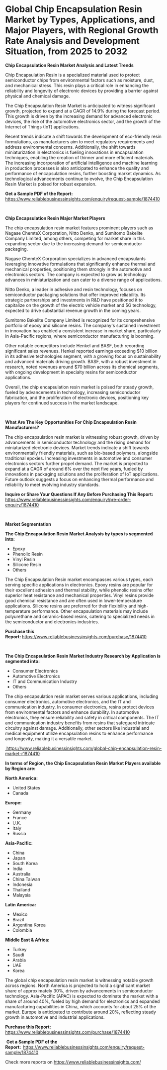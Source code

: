 <p><h1>Global Chip Encapsulation Resin Market by Types, Applications, and Major Players, with Regional Growth Rate Analysis and Development Situation, from 2025 to 2032</h1></p><p><strong>Chip Encapsulation Resin Market Analysis and Latest Trends</strong></p>
<p><p>Chip Encapsulation Resin is a specialized material used to protect semiconductor chips from environmental factors such as moisture, dust, and mechanical stress. This resin plays a critical role in enhancing the reliability and longevity of electronic devices by providing a barrier against physical and chemical damage. </p><p>The Chip Encapsulation Resin Market is anticipated to witness significant growth, projected to expand at a CAGR of 14.9% during the forecast period. This growth is driven by the increasing demand for advanced electronic devices, the rise of the automotive electronics sector, and the growth of the Internet of Things (IoT) applications. </p><p>Recent trends indicate a shift towards the development of eco-friendly resin formulations, as manufacturers aim to meet regulatory requirements and address environmental concerns. Additionally, the shift towards miniaturization in electronics is fueling innovations in encapsulation techniques, enabling the creation of thinner and more efficient materials. The increasing incorporation of artificial intelligence and machine learning in production processes is also anticipated to enhance the quality and performance of encapsulation resins, further boosting market dynamics. As technological advancements continue to evolve, the Chip Encapsulation Resin Market is poised for robust expansion.</p></p>
<p><strong>Get a Sample PDF of the Report:&nbsp;</strong> <a href="https://www.reliablebusinessinsights.com/enquiry/request-sample/1874410?utm_campaign=2268&utm_medium=2&utm_source=Github&utm_content=ia&utm_term=03042025&utm_id=chip-encapsulation-resin">https://www.reliablebusinessinsights.com/enquiry/request-sample/1874410</a></p>
<p>&nbsp;</p>
<p><strong>Chip Encapsulation Resin Major Market Players</strong></p>
<p><p>The chip encapsulation resin market features prominent players such as Nagase ChemteX Corporation, Nitto Denko, and Sumitomo Bakelite Company Limited, among others, competing for market share in this expanding sector due to the increasing demand for semiconductor packaging.</p><p>Nagase ChemteX Corporation specializes in advanced encapsulants leveraging innovative formulations that significantly enhance thermal and mechanical properties, positioning them strongly in the automotive and electronics sectors. The company is expected to grow as technology advances in miniaturization and can cater to a diverse range of applications.</p><p>Nitto Denko, a leader in adhesive and resin technology, focuses on semiconductor packaging solutions that offer improved reliability. Its strategic partnerships and investments in R&D have positioned it to capitalize on the growth of the electric vehicle market and 5G technology, expected to drive substantial revenue growth in the coming years.</p><p>Sumitomo Bakelite Company Limited is recognized for its comprehensive portfolio of epoxy and silicone resins. The company's sustained investment in innovation has enabled a consistent increase in market share, particularly in Asia-Pacific regions, where semiconductor manufacturing is booming.</p><p>Other notable competitors include Henkel and BASF, both recording significant sales revenues. Henkel reported earnings exceeding $10 billion in its adhesive technologies segment, with a growing focus on sustainability and advanced materials driving growth. BASF, with a robust investment in research, noted revenues around $70 billion across its chemical segments, with ongoing development in specialty resins for semiconductor applications.</p><p>Overall, the chip encapsulation resin market is poised for steady growth, fueled by advancements in technology, increasing semiconductor fabrication, and the proliferation of electronic devices, positioning key players for continued success in the market landscape.</p></p>
<p>&nbsp;</p>
<p><strong>What Are The Key Opportunities For Chip Encapsulation Resin Manufacturers?</strong></p>
<p><p>The chip encapsulation resin market is witnessing robust growth, driven by advancements in semiconductor technology and the rising demand for miniaturized electronic devices. Market trends indicate a shift towards environmentally friendly materials, such as bio-based polymers, alongside traditional epoxies. Increasing investments in automotive and consumer electronics sectors further propel demand. The market is projected to expand at a CAGR of around 6% over the next five years, fueled by innovations in packaging solutions and the proliferation of IoT applications. Future outlook suggests a focus on enhancing thermal performance and reliability to meet evolving industry standards.</p></p>
<p><strong>Inquire or Share Your Questions If Any Before Purchasing This Report:</strong> <a href="https://www.reliablebusinessinsights.com/enquiry/pre-order-enquiry/1874410?utm_campaign=2268&utm_medium=2&utm_source=Github&utm_content=ia&utm_term=03042025&utm_id=chip-encapsulation-resin">https://www.reliablebusinessinsights.com/enquiry/pre-order-enquiry/1874410</a></p>
<p>&nbsp;</p>
<p><strong>Market Segmentation</strong></p>
<p><strong>The Chip Encapsulation Resin Market Analysis by types is segmented into:</strong></p>
<p><ul><li>Epoxy</li><li>Phenolic Resin</li><li>Vinyl Resin</li><li>Silicone Resin</li><li>Others</li></ul></p>
<p><p>The Chip Encapsulation Resin market encompasses various types, each serving specific applications in electronics. Epoxy resins are popular for their excellent adhesion and thermal stability, while phenolic resins offer superior heat resistance and mechanical properties. Vinyl resins provide good chemical resistance and are often used in lower-temperature applications. Silicone resins are preferred for their flexibility and high-temperature performance. Other encapsulation materials may include polyurethane and ceramic-based resins, catering to specialized needs in the semiconductor and electronics industries.</p></p>
<p><strong>Purchase this Report:&nbsp;</strong><a href="https://www.reliablebusinessinsights.com/purchase/1874410?utm_campaign=2268&utm_medium=2&utm_source=Github&utm_content=ia&utm_term=03042025&utm_id=chip-encapsulation-resin">https://www.reliablebusinessinsights.com/purchase/1874410</a></p>
<p>&nbsp;</p>
<p><strong>The Chip Encapsulation Resin Market Industry Research by Application is segmented into:</strong></p>
<p><ul><li>Consumer Electronics</li><li>Automotive Electronics</li><li>IT and Communication Industry</li><li>Others</li></ul></p>
<p><p>The chip encapsulation resin market serves various applications, including consumer electronics, automotive electronics, and the IT and communication industry. In consumer electronics, resins protect devices from environmental factors and enhance durability. In automotive electronics, they ensure reliability and safety in critical components. The IT and communication industry benefits from resins that safeguard intricate circuitry against damage. Additionally, other sectors like industrial and medical equipment utilize encapsulation resins to enhance performance and longevity, making it a versatile market.</p></p>
<p><a href="https://www.reliablebusinessinsights.com/global-chip-encapsulation-resin-market-r1874410?utm_campaign=2268&utm_medium=2&utm_source=Github&utm_content=ia&utm_term=03042025&utm_id=chip-encapsulation-resin">&nbsp;https://www.reliablebusinessinsights.com/global-chip-encapsulation-resin-market-r1874410</a></p>
<p><strong>In terms of Region, the Chip Encapsulation Resin Market Players available by Region are:</strong></p>
<p>
    <p> <strong> North America: </strong>
        <ul>
            <li>United States</li>
            <li>Canada</li>
        </ul>
        </p> 
    <p> <strong> Europe: </strong>
        <ul>
            <li>Germany</li>
            <li>France</li>
            <li>U.K.</li>
            <li>Italy</li>
            <li>Russia</li>
        </ul>
        </p> 
    <p> <strong> Asia-Pacific: </strong>
        <ul>
            <li>China</li>
            <li>Japan</li>
            <li>South Korea</li>
            <li>India</li>
            <li>Australia</li>
            <li>China Taiwan</li>
            <li>Indonesia</li>
            <li>Thailand</li>
            <li>Malaysia</li>
        </ul>
        </p> 
    <p> <strong> Latin America: </strong>
        <ul>
            <li>Mexico</li>
            <li>Brazil</li>
            <li>Argentina Korea</li>
            <li>Colombia</li>
        </ul>
        </p> 
    <p> <strong> Middle East & Africa: </strong>
        <ul>
            <li>Turkey</li>
            <li>Saudi</li>
            <li>Arabia</li>
            <li>UAE</li>
            <li>Korea</li>
        </ul>
    </p>
    </p>
<p><p>The global chip encapsulation resin market is witnessing notable growth across regions. North America is projected to hold a significant market share of approximately 30%, driven by advancements in semiconductor technology. Asia-Pacific (APAC) is expected to dominate the market with a share of around 40%, fueled by high demand for electronics and expanded manufacturing capabilities in China, which accounts for about 25% of the market. Europe is anticipated to contribute around 20%, reflecting steady growth in automotive and industrial applications.</p></p>
<p><strong>Purchase this Report: </strong><a href="https://www.reliablebusinessinsights.com/purchase/1874410?utm_campaign=2268&utm_medium=2&utm_source=Github&utm_content=ia&utm_term=03042025&utm_id=chip-encapsulation-resin">https://www.reliablebusinessinsights.com/purchase/1874410</a></p>
<p>&nbsp;<strong>Get a Sample PDF of the Report:&nbsp;&nbsp;</strong><a href="https://www.reliablebusinessinsights.com/enquiry/request-sample/1874410?utm_campaign=2268&utm_medium=2&utm_source=Github&utm_content=ia&utm_term=03042025&utm_id=chip-encapsulation-resin">https://www.reliablebusinessinsights.com/enquiry/request-sample/1874410</a></p>
<p><strong></strong></p>
<p>Check more reports on <a href="https://www.reliablebusinessinsights.com/?utm_campaign=2268&utm_medium=2&utm_source=Github&utm_content=ia&utm_term=03042025&utm_id=chip-encapsulation-resin">https://www.reliablebusinessinsights.com/</a></p>